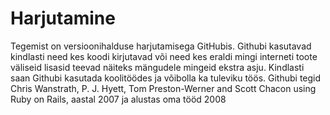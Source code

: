 # Harjutamine
Tegemist on versioonihalduse harjutamisega GitHubis.
Githubi kasutavad kindlasti need kes koodi kirjutavad või need kes eraldi mingi interneti toote väliseid lisasid teevad näiteks mängudele mingeid ekstra asju.
Kindlasti saan Githubi kasutada koolitöödes ja võibolla ka tuleviku töös.
Githubi tegid Chris Wanstrath, P. J. Hyett, Tom Preston-Werner and Scott Chacon using Ruby on Rails, aastal 2007 ja alustas oma tööd 2008

